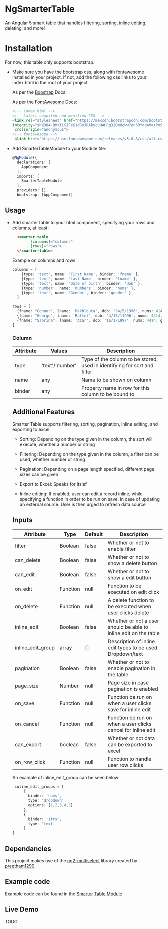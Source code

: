 # NgSmarterTable

An Angular 5 smart table that handles filtering, sorting, inline editing, deleting, and more!

# Installation

For now, this table only supports bootstrap.
 
* Make sure you have the bootstrap css, along with fontawesome installed in your project.
If not, add the following css links to your index.html in the root of your project.

  As per the [Boostrap](https://getbootstrap.com/docs/3.3/getting-started/) Docs:
  
  As per the [FontAwesome](https://fontawesome.com/get-started/web-fonts-with-css) Docs:

  ```html
  <!-- index.html -->
  <!-- Latest compiled and minified CSS -->
  <link rel="stylesheet" href="https://maxcdn.bootstrapcdn.com/bootstrap/3.3.7/css/bootstrap.min.css" 
  integrity="sha384-BVYiiSIFeK1dGmJRAkycuHAHRg32OmUcww7on3RYdg4Va+PmSTsz/K68vbdEjh4u"
   crossorigin="anonymous">
  <!-- fontawesome -->
   <link href="https://use.fontawesome.com/releases/v5.0.8/css/all.css" rel="stylesheet"> 
  ```
* Add SmarterTableModule to your Module file:
  ```typescript
  @NgModule({
    declarations: [
      AppComponent
    ],
    imports: [
      SmarterTableModule
    ],
    providers: [],
    bootstrap: [AppComponent]
  ```

## Usage

* Add smarter table to your html component, specifying your rows and columns, at least:

  ```html
    <smarter-table
          [columns]="columns"
          [rows]="rows">
    </smarter-table>
  ```
  Example on columns and rows:
  
  ```typescript
  columns = [
      {type: 'text', name: 'First Name', binder: 'fname' },
      {type: 'text', name: 'Last Name', binder: 'lname' },
      {type: 'text', name: 'Date of birth', binder: 'dob' },
      {type: 'number', name: 'numbers', binder: 'nums' },
      {type: 'text', name: 'Gender', binder: 'gender' },
    ]
  
  rows = [
    {fname: "Connor", lname: 'Makhlouta', dob: "24/5/1996", nums: 414, gender: "male"},
    {fname: "George", lname: 'Rattel', dob: '4/15/11996', nums: 4414, gender: "male"},
    {fname: "Sabrina", lname: 'Azar', dob: '16/1/1997', nums: 4414, gender: "female"},
  ]
  ```
  
  ### Column
  
  | Attribute   |   Values | Description    
  | --- | --- | --- |
  | type | 'text'/'number' | Type of the column to be stored, used in identifying for sort and filter
  | name | any | Name to be shown on column
  | binder | any | Property name in row for this column to be bound to
  
  ## Additional Features
  
  Smarter Table supports filtering, sorting, pagination, inline editing, and exporting to excel.
  
  * Sorting:
    Depending on the type given in the column, the sort will execute, whether a number or string
  
  * Filtering:
    Depending on the type given in the column, a filter can be used, whether number or string
   
  * Pagination:
    Depending on a page length specified, different page sizes can be given
  
  * Export to Excel:
    Speaks for itslef
    
  * Inline editing: 
    If enabled, user can edit a record inline, while specifying a function in order to be run on save, in case of updating an external source. 
    User is then urged to refresh data source
  
  ## Inputs
  
  | Attribute   | Type  | Default | Description      
    | --- | --- | --- | --- |
    | filter | Boolean | false | Whether or not to enable filter
    | can_delete | Boolean | false | Whether or not to show a delete button 
    | can_edit | Boolean | false | Whether or not to show a edit button 
    | on_edit | Function | null | Function to be executed on edit click 
    | on_delete | Function | null | A delete function to be executed when user clicks delete 
    | inline_edit | Boolean | false | Whether or not a user should be able to inline edit on the table
    | inline_edit_group | array | [] | Description of inline edit types to be used. Dropdown/text
    | pagination | Boolean | false | Whether or not to enable pagination in the table
    | page_size | Number | null | Page size in case pagination is enabled
    | on_save | Function | null | Function be run on when a user clicks save for inline edit
    | on_cancel | Function | null | Function be run on when a user clicks cancel for inline edit
    | can_export | boolean | false | Whether or not data can be exported to excel
    | on_row_click | Function | null | Function to handle user row clicks

   An example of inline_edit_group can be seen below:
   ```typescript
    inline_edit_groups = [
        {
          binder: 'nums',
          type: 'dropdown',
          options: [1,2,3,4,5]
        },
        {
          binder: 'strs',
          type: 'text'
        }
  ]
    ```
    
## Dependancies
   
   This project makes use of the [ng2-multiselect](https://www.npmjs.com/package/ng2-multiselect) library created by [preetham1290](https://www.npmjs.com/~preetham1290).
    
## Example code
Example code can be found in the [Smarter Table Module](https://github.com/connormakh/ng-smarter-table/tree/master/src/app/modules/smarter-table)    

## Live Demo
TODO


